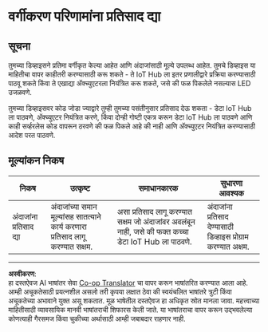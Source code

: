 <!--
CO_OP_TRANSLATOR_METADATA:
{
  "original_hash": "022e21f8629b721424c1de25195fff67",
  "translation_date": "2025-08-27T10:19:41+00:00",
  "source_file": "4-manufacturing/lessons/2-check-fruit-from-device/assignment.md",
  "language_code": "mr"
}
-->
# वर्गीकरण परिणामांना प्रतिसाद द्या

## सूचना

तुमच्या डिव्हाइसने प्रतिमा वर्गीकृत केल्या आहेत आणि अंदाजांसाठी मूल्ये उपलब्ध आहेत. तुमचे डिव्हाइस या माहितीचा वापर काहीतरी करण्यासाठी करू शकते - ते IoT Hub ला इतर प्रणालीद्वारे प्रक्रिया करण्यासाठी पाठवू शकते किंवा ते एखाद्या अ‍ॅक्च्युएटरला नियंत्रित करू शकते, जसे की फळ पिकलेले नसल्यास LED उजळवणे.

तुमच्या डिव्हाइसवर कोड जोडा ज्याद्वारे तुम्ही तुमच्या पसंतीनुसार प्रतिसाद देऊ शकता - डेटा IoT Hub ला पाठवणे, अ‍ॅक्च्युएटर नियंत्रित करणे, किंवा दोन्ही गोष्टी एकत्र करून डेटा IoT Hub ला पाठवणे आणि काही सर्व्हरलेस कोड वापरून ठरवणे की फळ पिकले आहे की नाही आणि अ‍ॅक्च्युएटर नियंत्रित करण्यासाठी आदेश परत पाठवणे.

## मूल्यांकन निकष

| निकष | उत्कृष्ट | समाधानकारक | सुधारणा आवश्यक |
| ----- | -------- | ----------- | --------------- |
| अंदाजांना प्रतिसाद द्या | अंदाजांच्या समान मूल्यांसह सातत्याने कार्य करणारा प्रतिसाद लागू करण्यात सक्षम. | असा प्रतिसाद लागू करण्यात सक्षम जो अंदाजांवर अवलंबून नाही, जसे की फक्त कच्चा डेटा IoT Hub ला पाठवणे. | अंदाजांना प्रतिसाद देण्यासाठी डिव्हाइस प्रोग्राम करण्यात अक्षम. |

---

**अस्वीकरण**:  
हा दस्तऐवज AI भाषांतर सेवा [Co-op Translator](https://github.com/Azure/co-op-translator) चा वापर करून भाषांतरित करण्यात आला आहे. आम्ही अचूकतेसाठी प्रयत्नशील असलो तरी कृपया लक्षात ठेवा की स्वयंचलित भाषांतरे त्रुटी किंवा अचूकतेच्या अभावाने युक्त असू शकतात. मूळ भाषेतील दस्तऐवज हा अधिकृत स्रोत मानला जावा. महत्त्वाच्या माहितीसाठी व्यावसायिक मानवी भाषांतराची शिफारस केली जाते. या भाषांतराचा वापर करून उद्भवलेल्या कोणत्याही गैरसमज किंवा चुकीच्या अर्थासाठी आम्ही जबाबदार राहणार नाही.